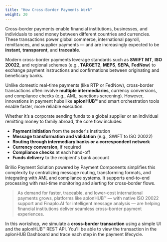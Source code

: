```yaml
---
title: "How Cross-Border Payments Work"
weight: 20
---
```


Cross-border payments enable financial institutions, businesses, and individuals to send money between different countries and currencies. These transactions power global commerce, international payroll, remittances, and supplier payments — and are increasingly expected to be **instant**, **transparent**, and **traceable**.

Modern cross-border payments leverage standards such as **SWIFT MT**, **ISO 20022**, and regional schemes (e.g., **TARGET2**, **MEPS**, **SEPA**, **FedNow**) to exchange payment instructions and confirmations between originating and beneficiary banks.

Unlike domestic real-time payments (like RTP or FedNow), cross-border transactions often involve **multiple intermediaries**, currency conversions, and compliance checks (e.g., AML, sanctions screening). However, innovations in payment hubs like **aplonHUB™** and smart orchestration tools enable faster, more reliable execution.

Whether it’s a corporate sending funds to a global supplier or an individual remitting money to family abroad, the core flow includes:

- **Payment initiation** from the sender's institution
- **Message transformation and validation** (e.g., SWIFT to ISO 20022)
- **Routing through intermediary banks or a correspondent network**
- **Currency conversion**, if required
- **Compliance checks** at each hand-off
- **Funds delivery** to the recipient's bank account

Brillio Payment Solution powered by Payment Components simplifies this complexity by centralizing message routing, transforming formats, and integrating with AML and compliance systems. It supports end-to-end processing with real-time monitoring and alerting for cross-border flows.

> As demand for faster, traceable, and lower-cost international payments grows, platforms like aplonHUB™ — with native ISO 20022 support and Finaplo.AI for intelligent message analysis — are helping financial institutions deliver seamless cross-border payment experiences.

In this workshop, we simulate a **cross-border transaction** using a simple UI and the aplonHUB™ REST API. You'll be able to view the transaction in the aplonHUB Dashboard and trace each step in the payment lifecycle.
